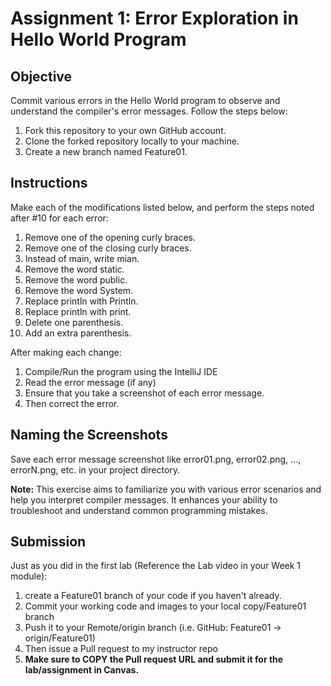  # Assignment 1: Error Exploration in Hello World Program

## Objective
Commit various errors in the Hello World program to observe and understand the compiler's error messages. Follow the steps below:

1. Fork this repository to your own GitHub account.
2. Clone the forked repository locally to your machine.
3. Create a new branch named Feature01.

## Instructions
Make each of the modifications listed below, and perform the steps noted after #10 for each error:

1. Remove one of the opening curly braces.
2. Remove one of the closing curly braces.
3. Instead of main, write mian.
4. Remove the word static.
5. Remove the word public.
6. Remove the word System.
7. Replace println with Println.
8. Replace println with print.
9. Delete one parenthesis.
10. Add an extra parenthesis.

After making each change:
1. Compile/Run the program using the IntelliJ IDE
2. Read the error message (if any)
4. Ensure that you take a screenshot of each error message.
3. Then correct the error.

## Naming the Screenshots
Save each error message screenshot like error01.png, error02.png, ..., errorN.png, etc. in your project directory.

**Note:** This exercise aims to familiarize you with various error scenarios and help you interpret compiler messages. It enhances your ability to troubleshoot and understand common programming mistakes.

## Submission
Just as you did in the first lab (Reference the Lab video in your Week 1 module):
1. create a Feature01 branch of your code if you haven't already.
2. Commit your working code and images to your local copy/Feature01 branch
3. Push it to your Remote/origin branch (i.e. GitHub: Feature01 -> origin/Feature01)
4. Then issue a Pull request to my instructor repo
5. **Make sure to COPY the Pull request URL and submit it for the lab/assignment in Canvas.**
